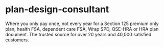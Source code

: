 # plan-design-consultant
Where you only pay once, not every year for a Section 125 premium only plan, health FSA, dependent care FSA, Wrap SPD, QSE-HRA or HRA plan document. The trusted source for over 20 years and 40,000 satisfied customers.
